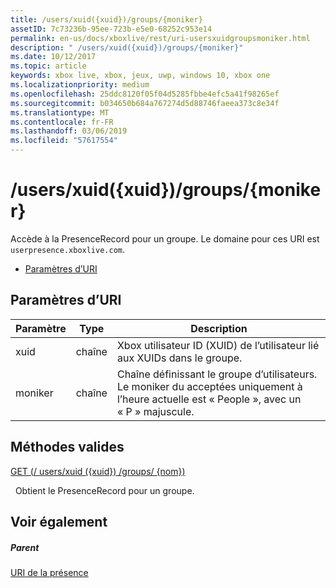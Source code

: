 ```yaml
---
title: /users/xuid({xuid})/groups/{moniker}
assetID: 7c73236b-95ee-723b-e5e0-68252c953e14
permalink: en-us/docs/xboxlive/rest/uri-usersxuidgroupsmoniker.html
description: " /users/xuid({xuid})/groups/{moniker}"
ms.date: 10/12/2017
ms.topic: article
keywords: xbox live, xbox, jeux, uwp, windows 10, xbox one
ms.localizationpriority: medium
ms.openlocfilehash: 25ddc8120f05f04d5285fbbe4efc5a41f98265ef
ms.sourcegitcommit: b034650b684a767274d5d88746faeea373c8e34f
ms.translationtype: MT
ms.contentlocale: fr-FR
ms.lasthandoff: 03/06/2019
ms.locfileid: "57617554"
---
```

# <a name="usersxuidxuidgroupsmoniker"></a>/users/xuid({xuid})/groups/{moniker}
Accède à la PresenceRecord pour un groupe. Le domaine pour ces URI est `userpresence.xboxlive.com`.
 
  * [Paramètres d’URI](#ID4EV)
 
<a id="ID4EV"></a>

 
## <a name="uri-parameters"></a>Paramètres d’URI
 
| Paramètre| Type| Description| 
| --- | --- | --- | 
| xuid| chaîne| Xbox utilisateur ID (XUID) de l’utilisateur lié aux XUIDs dans le groupe.| 
| moniker| chaîne| Chaîne définissant le groupe d’utilisateurs. Le moniker du acceptées uniquement à l’heure actuelle est « People », avec un « P » majuscule.| 
  
<a id="ID4E4B"></a>

 
## <a name="valid-methods"></a>Méthodes valides

[GET (/ users/xuid ({xuid}) /groups/ {nom})](uri-usersxuidgroupsmonikerget.md)

&nbsp;&nbsp;Obtient le PresenceRecord pour un groupe.
 
<a id="ID4EHC"></a>

 
## <a name="see-also"></a>Voir également
 
<a id="ID4EJC"></a>

 
##### <a name="parent"></a>Parent 

[URI de la présence](atoc-reference-presence.md)

   